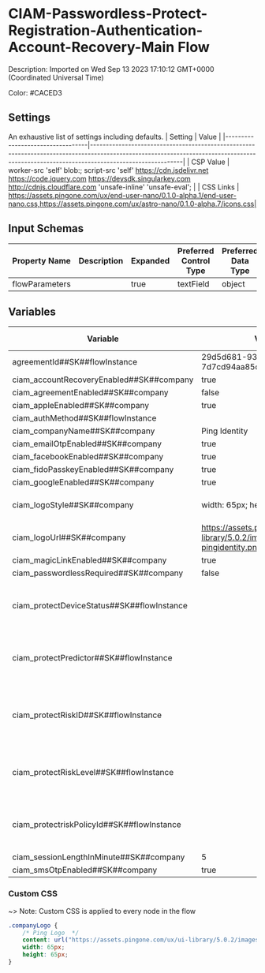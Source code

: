 # CIAM-Passwordless-Protect-Registration-Authentication-Account-Recovery-Main Flow
Description: Imported on Wed Sep 13 2023 17:10:12 GMT&#43;0000 (Coordinated Universal Time) 

Color: #CACED3

## Settings
An exhaustive list of settings including defaults.
| Setting                          | Value                                                                                                                                                                                   |
|----------------------------------|-----------------------------------------------------------------------------------------------------------------------------------------------------------------------------------------|
| CSP Value                        | worker-src &#39;self&#39; blob:; script-src &#39;self&#39; https://cdn.jsdelivr.net https://code.jquery.com https://devsdk.singularkey.com http://cdnjs.cloudflare.com &#39;unsafe-inline&#39; &#39;unsafe-eval&#39;; | 
 | CSS Links                        | https://assets.pingone.com/ux/end-user-nano/0.1.0-alpha.1/end-user-nano.css,https://assets.pingone.com/ux/astro-nano/0.1.0-alpha.7/icons.css|

## Input Schemas
| Property Name | Description | Expanded | Preferred Control Type | Preferred Data Type | Required |
|----------------------------------|-----------------|-----------------|-----------------|-----------------|-----------------|
| flowParameters |  | true | textField | object | false | 
 

## Variables
| Variable | Value | Context | Display Name | Field Type | Min | Max | Mutable | Type |                                                                                                                                                                
|----------------------------------|-----------------|-----------------|-----------------|-----------------|-----------------|-----------------|-----------------|-----------------|
| agreementId##SK##flowInstance | 29d5d681-93ee-4590-abdc-7d7cd94aa85c | flowInstance |  | string | 0 | 2000 | true | property | 
 | ciam_accountRecoveryEnabled##SK##company | true | company |  | boolean | 0 | 2000 | true | property | 
 | ciam_agreementEnabled##SK##company | false | company |  | boolean | 0 | 2000 | true | property | 
 | ciam_appleEnabled##SK##company | true | company |  | boolean | 0 | 2000 | true | property | 
 | ciam_authMethod##SK##flowInstance |  | flowInstance |  | string | 0 | 2000 | true | property | 
 | ciam_companyName##SK##company | Ping Identity | company |  | string | 0 | 2000 | false | property | 
 | ciam_emailOtpEnabled##SK##company | true | company |  | boolean | 0 | 2000 | true | property | 
 | ciam_facebookEnabled##SK##company | true | company |  | boolean | 0 | 2000 | true | property | 
 | ciam_fidoPasskeyEnabled##SK##company | true | company |  | boolean | 0 | 2000 | true | property | 
 | ciam_googleEnabled##SK##company | true | company |  | boolean | 0 | 2000 | true | property | 
 | ciam_logoStyle##SK##company | width: 65px; height: 65px; | company | CSS style for company logo | string | 0 | 2000 | true | property | 
 | ciam_logoUrl##SK##company | https://assets.pingone.com/ux/ui-library/5.0.2/images/logo-pingidentity.png | company | URL of company logo | string | 0 | 2000 | true | property | 
 | ciam_magicLinkEnabled##SK##company | true | company |  | boolean | 0 | 2000 | true | property | 
 | ciam_passwordlessRequired##SK##company | false | company |  | boolean | 0 | 2000 | false | property | 
 | ciam_protectDeviceStatus##SK##flowInstance |  | flowInstance | Used by CIAM Passwordless and PingOne protect flow | string | 0 | 2000 | true | property | 
 | ciam_protectPredictor##SK##flowInstance |  | flowInstance | Used by CIAM Passwordless and PingOne Protect flows. | string | 0 | 2000 | true | property | 
 | ciam_protectRiskID##SK##flowInstance |  | flowInstance | This variable is used by CIAM Passwordless with pingone protect flows. | string | 0 | 2000 | true | property | 
 | ciam_protectRiskLevel##SK##flowInstance |  | flowInstance | Used by CIAM Passwordless and PingOne protect flows | string | 0 | 2000 | true | property | 
 | ciam_protectriskPolicyId##SK##flowInstance |  | flowInstance | This PingOne Protect Risk Policy ID will be passed by default. | string | 0 | 2000 | true | property | 
 | ciam_sessionLengthInMinute##SK##company | 5 | company |  | number | 0 | 2000 | false | property | 
 | ciam_smsOtpEnabled##SK##company | true | company |  | boolean | 0 | 2000 | true | property | 
 

### Custom CSS
~> Note: Custom CSS is applied to every node in the flow

```css
.companyLogo {
    /* Ping Logo  */
    content: url("https://assets.pingone.com/ux/ui-library/5.0.2/images/logo-pingidentity.png");
    width: 65px;
    height: 65px;
}
```
